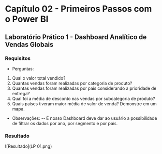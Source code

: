 # Capítulo 02 - Primeiros Passos com o Power BI

## Laboratório Prático 1 - Dashboard Analítico de Vendas Globais

### Requisitos

- Perguntas:
1. Qual o valor total vendido?
2. Quantas vendas foram realizadas por categoria de produto?
3. Quantas vendas foram realizadas por país considerando a prioridade de entrega?
4. Qual foi a média de desconto nas vendas por subcategoria de produto?
5. Quais países tiveram maior média de valor de venda? Demonstre em um mapa.

- Observações:
-- E nosso Dashboard deve dar ao usuário a possibilidade de filtrar os dados por ano, por segmento e por país.

### Resultado

![Resultado](LP 01.png)

